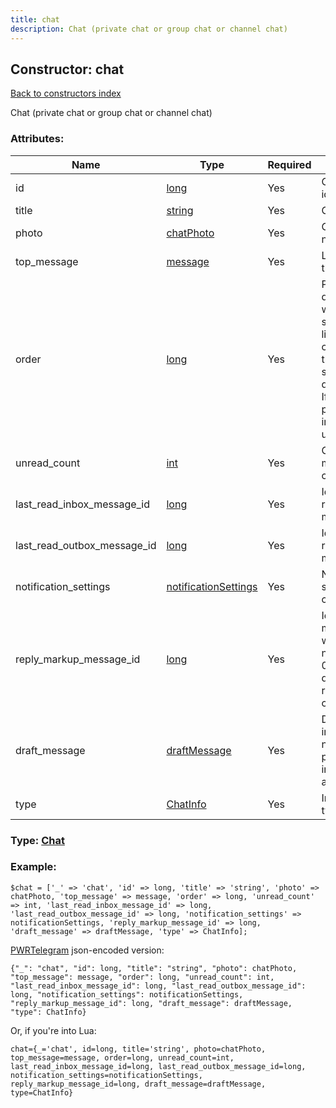 ```yaml
---
title: chat
description: Chat (private chat or group chat or channel chat)
---
```

## Constructor: chat  
[Back to constructors index](index.md)



Chat (private chat or group chat or channel chat)

### Attributes:

| Name     |    Type       | Required | Description |
|----------|---------------|----------|-------------|
|id|[long](../types/long.md) | Yes|Chat unique identifier|
|title|[string](../types/string.md) | Yes|Chat title|
|photo|[chatPhoto](../types/chatPhoto.md) | Yes|Chat photo, nullable|
|top\_message|[message](../types/message.md) | Yes|Last message in the chat, nullable|
|order|[long](../types/long.md) | Yes|Parameter by descending of which chats are sorted in the chat list. If order of two chats is equal, then they need to be sorted by id also in descending order. If order == 0, position of the chat in the list is undetermined.|
|unread\_count|[int](../types/int.md) | Yes|Count of unread messages in the chat|
|last\_read\_inbox\_message\_id|[long](../types/long.md) | Yes|Identifier of last read incoming message|
|last\_read\_outbox\_message\_id|[long](../types/long.md) | Yes|Identifier of last read outgoing message|
|notification\_settings|[notificationSettings](../types/notificationSettings.md) | Yes|Notification settings for this chat|
|reply\_markup\_message\_id|[long](../types/long.md) | Yes|Identifier of the message from which reply markup need to be used or 0 if there is no default custom reply markup in the chat|
|draft\_message|[draftMessage](../types/draftMessage.md) | Yes|Draft of a message in the chat, nullable. parse_mode in input_message_text always will be null|
|type|[ChatInfo](../types/ChatInfo.md) | Yes|Information about type of the chat|



### Type: [Chat](../types/Chat.md)


### Example:

```
$chat = ['_' => 'chat', 'id' => long, 'title' => 'string', 'photo' => chatPhoto, 'top_message' => message, 'order' => long, 'unread_count' => int, 'last_read_inbox_message_id' => long, 'last_read_outbox_message_id' => long, 'notification_settings' => notificationSettings, 'reply_markup_message_id' => long, 'draft_message' => draftMessage, 'type' => ChatInfo];
```  

[PWRTelegram](https://pwrtelegram.xyz) json-encoded version:

```
{"_": "chat", "id": long, "title": "string", "photo": chatPhoto, "top_message": message, "order": long, "unread_count": int, "last_read_inbox_message_id": long, "last_read_outbox_message_id": long, "notification_settings": notificationSettings, "reply_markup_message_id": long, "draft_message": draftMessage, "type": ChatInfo}
```


Or, if you're into Lua:  


```
chat={_='chat', id=long, title='string', photo=chatPhoto, top_message=message, order=long, unread_count=int, last_read_inbox_message_id=long, last_read_outbox_message_id=long, notification_settings=notificationSettings, reply_markup_message_id=long, draft_message=draftMessage, type=ChatInfo}

```


